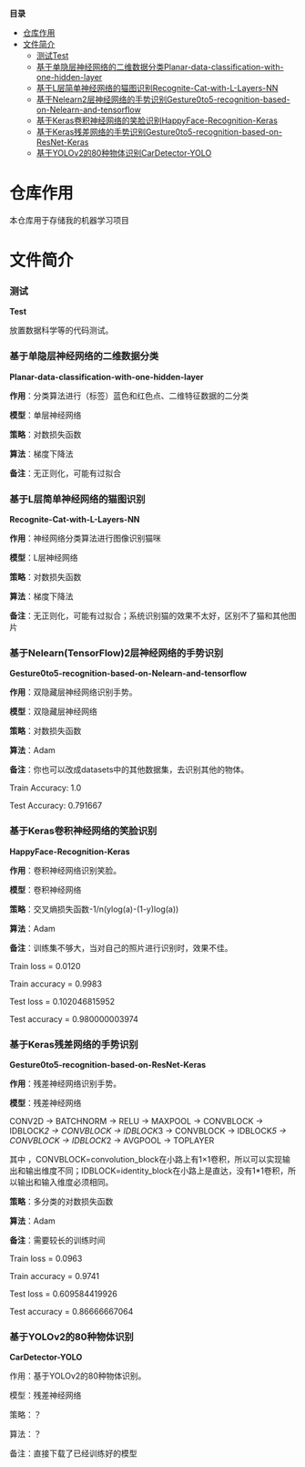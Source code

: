 **目录**

* [仓库作用](#仓库作用)
* [文件简介](#文件简介)
    * [测试Test](#测试)
	* [基于单隐层神经网络的二维数据分类Planar-data-classification-with-one-hidden-layer](#基于单隐层神经网络的二维数据分类)
	* [基于L层简单神经网络的猫图识别Recognite-Cat-with-L-Layers-NN](#基于L层简单神经网络的猫图识别)
	* [基于Nelearn2层神经网络的手势识别Gesture0to5-recognition-based-on-Nelearn-and-tensorflow](#基于Nelearn2层神经网络的手势识别)
	* [基于Keras卷积神经网络的笑脸识别HappyFace-Recognition-Keras](#基于Keras卷积神经网络的笑脸识别)
	* [基于Keras残差网络的手势识别Gesture0to5-recognition-based-on-ResNet-Keras](#基于Keras残差网络的手势识别)
	* [基于YOLOv2的80种物体识别CarDetector-YOLO](###基于YOLOv2的80种物体识别)


# 仓库作用
本仓库用于存储我的机器学习项目

# 文件简介
### 测试
**Test**

放置数据科学等的代码测试。

### 基于单隐层神经网络的二维数据分类
**Planar-data-classification-with-one-hidden-layer**

**作用**：分类算法进行（标签）蓝色和红色点、二维特征数据的二分类

**模型**：单层神经网络

**策略**：对数损失函数

**算法**：梯度下降法

**备注**：无正则化，可能有过拟合

### 基于L层简单神经网络的猫图识别
**Recognite-Cat-with-L-Layers-NN**

**作用**：神经网络分类算法进行图像识别猫咪

**模型**：L层神经网络

**策略**：对数损失函数

**算法**：梯度下降法

**备注**：无正则化，可能有过拟合；系统识别猫的效果不太好，区别不了猫和其他图片

### 基于Nelearn(TensorFlow)2层神经网络的手势识别
**Gesture0to5-recognition-based-on-Nelearn-and-tensorflow**

**作用**：双隐藏层神经网络识别手势。

**模型**：双隐藏层神经网络

**策略**：对数损失函数

**算法**：Adam

**备注**：你也可以改成datasets中的其他数据集，去识别其他的物体。

Train Accuracy: 1.0

Test Accuracy: 0.791667

### 基于Keras卷积神经网络的笑脸识别
**HappyFace-Recognition-Keras**

**作用**：卷积神经网络识别笑脸。

**模型**：卷积神经网络

**策略**：交叉熵损失函数-1/n(ylog(a)-(1-y)log(a))

**算法**：Adam

**备注**：训练集不够大，当对自己的照片进行识别时，效果不佳。

Train loss =  0.0120

Train accuracy =  0.9983

Test  loss =  0.102046815952

Test accuracy =  0.980000003974

### 基于Keras残差网络的手势识别
**Gesture0to5-recognition-based-on-ResNet-Keras**

**作用**：残差神经网络识别手势。

**模型**：残差神经网络

CONV2D -> BATCHNORM -> RELU -> MAXPOOL -> CONVBLOCK -> IDBLOCK*2 -> CONVBLOCK -> IDBLOCK*3  -> CONVBLOCK -> IDBLOCK*5 -> CONVBLOCK -> IDBLOCK*2 -> AVGPOOL -> TOPLAYER

其中 ，CONVBLOCK=convolution_block在小路上有1×1卷积，所以可以实现输出和输出维度不同；IDBLOCK=identity_block在小路上是直达，没有1*1卷积，所以输出和输入维度必须相同。

**策略**：多分类的对数损失函数

**算法**：Adam

**备注**：需要较长的训练时间

Train loss =  0.0963 

Train accuracy =  0.9741

Test  loss =  0.609584419926

Test accuracy =  0.86666667064

### 基于YOLOv2的80种物体识别
**CarDetector-YOLO**

作用：基于YOLOv2的80种物体识别。

模型：残差神经网络

策略：？

算法：？

备注：直接下载了已经训练好的模型



